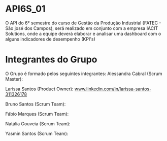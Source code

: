 # API6S_01
O API do 6° semestre do curso de Gestão da Produção Industrial (FATEC - São josé dos Campos), será realizado em conjunto com a empresa IACIT Solutions, onde a equipe deverá elaborar e analisar uma dashboard com o alguns indicadores de desempenho (KPI's)

# Integrantes do Grupo
O Grupo é formado pelos seguintes integrantes:
Alessandra Cabral (Scrum Master):

Larissa Santos (Product Owner): www.linkedin.com/in/larissa-santos-311326178

Bruno Santos (Scrum Team):

Fábio Marques (Scrum Team):

Natália Gouveia (Scrum Team):

Yasmin Santos (Scrum Team):

